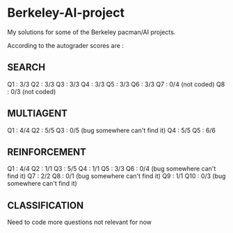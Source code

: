 # Berkeley-AI-project
My solutions for some of the Berkeley pacman/AI projects.

According to the autograder scores are :

## SEARCH

Q1 : 3/3
Q2 : 3/3
Q3 : 3/3
Q4 : 3/3
Q5 : 3/3
Q6 : 3/3
Q7 : 0/4 (not coded)
Q8 : 0/3 (not coded)

## MULTIAGENT

Q1 : 4/4
Q2 : 5/5
Q3 : 0/5 (bug somewhere can't find it)
Q4 : 5/5
Q5 : 6/6

## REINFORCEMENT

Q1 : 4/4
Q2 : 1/1
Q3 : 5/5
Q4 : 1/1
Q5 : 3/3
Q6 : 0/4 (bug somewhere can't find it)
Q7 : 2/2 
Q8 : 0/1 (bug somewhere can't find it)
Q9 : 1/1
Q10 : 0/3 (bug somewhere can't find it)

## CLASSIFICATION

Need to code more questions not relevant for now
